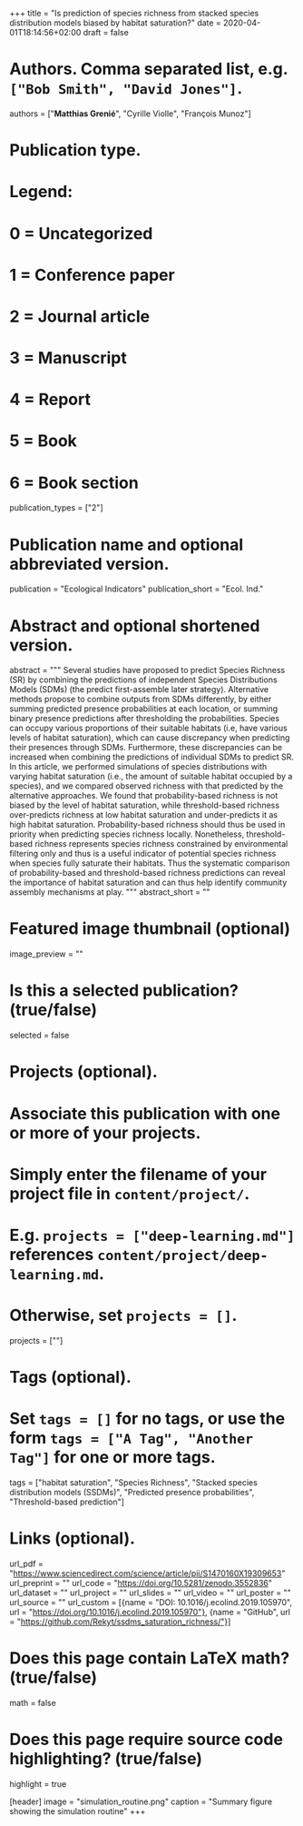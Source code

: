 +++
title = "Is prediction of species richness from stacked species distribution models biased by habitat saturation?"
date = 2020-04-01T18:14:56+02:00
draft = false

# Authors. Comma separated list, e.g. `["Bob Smith", "David Jones"]`.
authors = ["**Matthias Grenié**", "Cyrille Violle", "François Munoz"]

# Publication type.
# Legend:
# 0 = Uncategorized
# 1 = Conference paper
# 2 = Journal article
# 3 = Manuscript
# 4 = Report
# 5 = Book
# 6 = Book section
publication_types = ["2"]

# Publication name and optional abbreviated version.
publication = "Ecological Indicators"
publication_short = "Ecol. Ind."

# Abstract and optional shortened version.
abstract = """
Several studies have proposed to predict Species Richness (SR) by combining the predictions of independent Species Distributions Models (SDMs) (the predict first-assemble later strategy). Alternative methods propose to combine outputs from SDMs differently, by either summing predicted presence probabilities at each location, or summing binary presence predictions after thresholding the probabilities. Species can occupy various proportions of their suitable habitats (i.e, have various levels of habitat saturation), which can cause discrepancy when predicting their presences through SDMs. Furthermore, these discrepancies can be increased when combining the predictions of individual SDMs to predict SR. In this article, we performed simulations of species distributions with varying habitat saturation (i.e., the amount of suitable habitat occupied by a species), and we compared observed richness with that predicted by the alternative approaches. We found that probability-based richness is not biased by the level of habitat saturation, while threshold-based richness over-predicts richness at low habitat saturation and under-predicts it as high habitat saturation. Probability-based richness should thus be used in priority when predicting species richness locally. Nonetheless, threshold-based richness represents species richness constrained by environmental filtering only and thus is a useful indicator of potential species richness when species fully saturate their habitats. Thus the systematic comparison of probability-based and threshold-based richness predictions can reveal the importance of habitat saturation and can thus help identify community assembly mechanisms at play.
"""
abstract_short = ""

# Featured image thumbnail (optional)
image_preview = ""

# Is this a selected publication? (true/false)
selected = false

# Projects (optional).
#   Associate this publication with one or more of your projects.
#   Simply enter the filename of your project file in `content/project/`.
#   E.g. `projects = ["deep-learning.md"]` references `content/project/deep-learning.md`.
#   Otherwise, set `projects = []`.
projects = [""]

# Tags (optional).
#   Set `tags = []` for no tags, or use the form `tags = ["A Tag", "Another Tag"]` for one or more tags.
tags = ["habitat saturation", "Species Richness", "Stacked species distribution models (SSDMs)", "Predicted presence probabilities", "Threshold-based prediction"]

# Links (optional).
url_pdf = "https://www.sciencedirect.com/science/article/pii/S1470160X19309653"
url_preprint = ""
url_code = "https://doi.org/10.5281/zenodo.3552836"
url_dataset = ""
url_project = ""
url_slides = ""
url_video = ""
url_poster = ""
url_source = ""
url_custom = [{name = "DOI: 10.1016/j.ecolind.2019.105970", url  = "https://doi.org/10.1016/j.ecolind.2019.105970"},
              {name = "GitHub", url = "https://github.com/Rekyt/ssdms_saturation_richness/"}]

# Does this page contain LaTeX math? (true/false)
math = false

# Does this page require source code highlighting? (true/false)
highlight = true

[header]
image = "simulation_routine.png"
caption = "Summary figure showing the simulation routine"
+++
